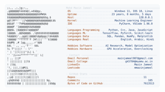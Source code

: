 <picture>
  <source srcset="https://raw.githubusercontent.com/mmazinjameel/mmazinjameel/main/dark_mode.svg?v=1752185420" media="(prefers-color-scheme: dark)">
  <img src="https://raw.githubusercontent.com/mmazinjameel/mmazinjameel/main/light_mode.svg?v=1752185420">
</picture>
